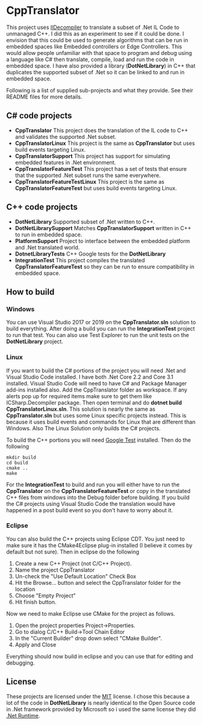 ﻿# CppTranslator

This project uses [IlDecompiler](https://github.com/icsharpcode/ILSpy) to translate a subset of .Net IL Code to unmanaged C++.
I did this as an experiment to see if it could be done. I envision that this could be used to generate algorithms
that can be run in embedded spaces like Embedded controllers or Edge Controllers.
This would allow people unfamiliar with that space to program and debug using a language like C# then translate, compile,
load and run the code in embedded space. I have also provided a library (**DotNetLibrary**) in C++
that duplicates the supported subset of .Net so it can be linked to and run in embedded space.

Following is a list of supplied sub-projects and what they provide. See their README files for more details.

## C# code projects
* **CppTranslator** This project does the translation of the IL code to C++ and validates the supported .Net subset.
* **CppTranslatorLinux** This project is the same as **CppTranslator** but uses build events targeting Linux.
* **CppTranslatorSupport** This project has support for simulating embedded features in .Net environment.
* **CppTranslatorFeatureTest** This project has a set of tests that ensure that the supported .Net subset runs the same everywhere.
* **CppTranslatorFeatureTestLinux** This project is the same as **CppTranslatorFeatureTest** but uses build events targeting Linux.

## C++ code projects
* **DotNetLibrary** Supported subset of .Net written to C++.
* **DotNetLibrarySupport** Matches **CppTranslatorSupport** written in C++ to run in embedded space.
* **PlatformSupport** Project to interface between the embedded platform and .Net translated world.
* **DotnetLibraryTests** C++ Google tests for the **DotNetLibrary**
* **IntegrationTest** This project compiles the translated **CppTranslatorFeatureTest** so they can be run to
ensure compatibility in embedded space.

## How to build
### Windows
You can use Visual Studio 2017 or 2019 on the **CppTranslator.sln** solution to build everything.
 After doing a build you can run the **IntegrationTest** project to run that test. You can also use
Test Explorer to run the unit tests on the **DotNetLibrary** project.
### Linux
If you want to build the C# portions of the project you will need .Net and Visual Studio Code installed. I have both
.Net Core 2.2 and Core 3.1 installed. Visual Studio Code will need to have C# and Package Manager add-ins installed also.
Add the CppTranslator folder as workspace. If any alerts pop up for required items make sure to get them like ICSharp.Decompiler
package. Then open terminal and do **dotnet build CppTranslatorLinux.sln**. This solution is nearly the same as **CppTranslator.sln**
but uses some Linux specific projects instead. This is because it uses build events and commands for Linux that are different
than Windows. Also The Linux Solution only builds the C# projects.

To build the C++ portions you will need [Google Test](https://github.com/google/googletest) installed. Then do the following
```
mkdir build
cd build
cmake ..
make

```
For the **IntegrationTest** to build and run you will either have to run the **CppTranslator** on the **CppTranslatorFeatureTest**
or copy in the translated C++ files from windows into the Debug folder before building. If you build the C# projects using
Visual Studio Code the translation would have happened in a post build event so you don't have to worry about it.

### Eclipse
You can also build the C++ projects using Eclipse CDT. You just need to make sure it has the CMake4Eclipse plug-in installed 
(I believe it comes by default but not sure).
Then in eclipse do the following
1.  Create a new C++ Project (not C/C++ Project).
2.  Name the project CppTranslator
3.  Un-check the "Use Default Location" Check Box
4.  Hit the Browse... button and select the CppTranslator folder for the location
3.  Choose "Empty Project"
6.  Hit finish button.

Now we need to make Eclipse use CMake for the project as follows.
1.  Open the project properties Project->Properties.
2.  Go to dialog C/C++ Build->Tool Chain Editor
3.  In the "Current Builder" drop down select "CMake Builder".
4.  Apply and Close

Everything should now build in eclipse and you can use that for editing and debugging.

## License

These projects are licensed under the [MIT](LICENSE.TXT) license. I chose this because a lot of the code in **DotNetLibrary**
is nearly identical to the Open Source code in .Net framework provided by Microsoft so i used the same license they did
[.Net Runtime](https://github.com/dotnet/runtime.git).
